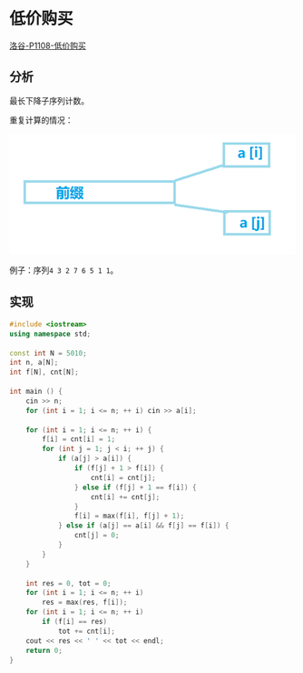 # 低价购买

[洛谷-P1108-低价购买](https://www.luogu.com.cn/problem/P1108)

## 分析

最长下降子序列计数。

重复计算的情况：

![](/img/0052.png)

例子：序列`4 3 2 7 6 5 1 1`。

## 实现

```cpp
#include <iostream>
using namespace std;

const int N = 5010;
int n, a[N];
int f[N], cnt[N];

int main () {
    cin >> n;
    for (int i = 1; i <= n; ++ i) cin >> a[i];

    for (int i = 1; i <= n; ++ i) {
        f[i] = cnt[i] = 1;
        for (int j = 1; j < i; ++ j) {
            if (a[j] > a[i]) {
                if (f[j] + 1 > f[i]) {
                    cnt[i] = cnt[j];
                } else if (f[j] + 1 == f[i]) {
                    cnt[i] += cnt[j];
                }
                f[i] = max(f[i], f[j] + 1);
            } else if (a[j] == a[i] && f[j] == f[i]) {
                cnt[j] = 0;
            }
        }
    }

    int res = 0, tot = 0;
    for (int i = 1; i <= n; ++ i)
        res = max(res, f[i]);
    for (int i = 1; i <= n; ++ i)
        if (f[i] == res)
            tot += cnt[i];
    cout << res << ' ' << tot << endl;
    return 0;
}
```

